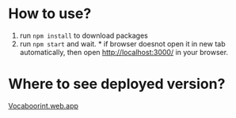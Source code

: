 # How to use?
1. run `npm install` to download packages
2. run `npm start` and wait.
\* if browser doesnot open it in new tab automatically, then open [http://localhost:3000/](http://localhost:3000/) in your browser.

# Where to see deployed version?
[Vocaboorint.web.app](http://vocaboorint.web.app/)